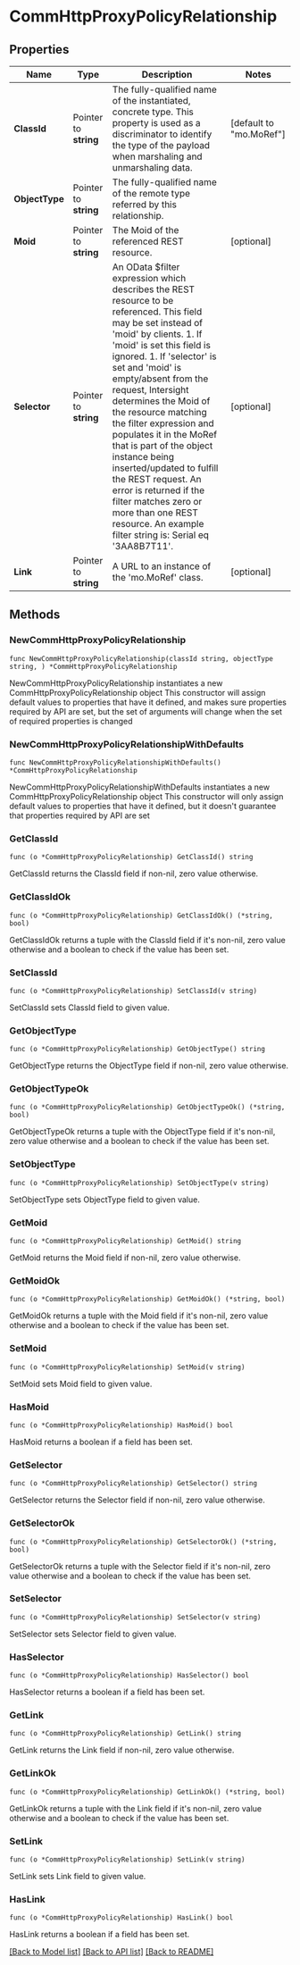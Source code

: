 # CommHttpProxyPolicyRelationship

## Properties

Name | Type | Description | Notes
------------ | ------------- | ------------- | -------------
**ClassId** | Pointer to **string** | The fully-qualified name of the instantiated, concrete type. This property is used as a discriminator to identify the type of the payload when marshaling and unmarshaling data. | [default to "mo.MoRef"]
**ObjectType** | Pointer to **string** | The fully-qualified name of the remote type referred by this relationship. | 
**Moid** | Pointer to **string** | The Moid of the referenced REST resource. | [optional] 
**Selector** | Pointer to **string** | An OData $filter expression which describes the REST resource to be referenced. This field may be set instead of &#39;moid&#39; by clients. 1. If &#39;moid&#39; is set this field is ignored. 1. If &#39;selector&#39; is set and &#39;moid&#39; is empty/absent from the request, Intersight determines the Moid of the resource matching the filter expression and populates it in the MoRef that is part of the object instance being inserted/updated to fulfill the REST request. An error is returned if the filter matches zero or more than one REST resource. An example filter string is: Serial eq &#39;3AA8B7T11&#39;. | [optional] 
**Link** | Pointer to **string** | A URL to an instance of the &#39;mo.MoRef&#39; class. | [optional] 

## Methods

### NewCommHttpProxyPolicyRelationship

`func NewCommHttpProxyPolicyRelationship(classId string, objectType string, ) *CommHttpProxyPolicyRelationship`

NewCommHttpProxyPolicyRelationship instantiates a new CommHttpProxyPolicyRelationship object
This constructor will assign default values to properties that have it defined,
and makes sure properties required by API are set, but the set of arguments
will change when the set of required properties is changed

### NewCommHttpProxyPolicyRelationshipWithDefaults

`func NewCommHttpProxyPolicyRelationshipWithDefaults() *CommHttpProxyPolicyRelationship`

NewCommHttpProxyPolicyRelationshipWithDefaults instantiates a new CommHttpProxyPolicyRelationship object
This constructor will only assign default values to properties that have it defined,
but it doesn't guarantee that properties required by API are set

### GetClassId

`func (o *CommHttpProxyPolicyRelationship) GetClassId() string`

GetClassId returns the ClassId field if non-nil, zero value otherwise.

### GetClassIdOk

`func (o *CommHttpProxyPolicyRelationship) GetClassIdOk() (*string, bool)`

GetClassIdOk returns a tuple with the ClassId field if it's non-nil, zero value otherwise
and a boolean to check if the value has been set.

### SetClassId

`func (o *CommHttpProxyPolicyRelationship) SetClassId(v string)`

SetClassId sets ClassId field to given value.


### GetObjectType

`func (o *CommHttpProxyPolicyRelationship) GetObjectType() string`

GetObjectType returns the ObjectType field if non-nil, zero value otherwise.

### GetObjectTypeOk

`func (o *CommHttpProxyPolicyRelationship) GetObjectTypeOk() (*string, bool)`

GetObjectTypeOk returns a tuple with the ObjectType field if it's non-nil, zero value otherwise
and a boolean to check if the value has been set.

### SetObjectType

`func (o *CommHttpProxyPolicyRelationship) SetObjectType(v string)`

SetObjectType sets ObjectType field to given value.


### GetMoid

`func (o *CommHttpProxyPolicyRelationship) GetMoid() string`

GetMoid returns the Moid field if non-nil, zero value otherwise.

### GetMoidOk

`func (o *CommHttpProxyPolicyRelationship) GetMoidOk() (*string, bool)`

GetMoidOk returns a tuple with the Moid field if it's non-nil, zero value otherwise
and a boolean to check if the value has been set.

### SetMoid

`func (o *CommHttpProxyPolicyRelationship) SetMoid(v string)`

SetMoid sets Moid field to given value.

### HasMoid

`func (o *CommHttpProxyPolicyRelationship) HasMoid() bool`

HasMoid returns a boolean if a field has been set.

### GetSelector

`func (o *CommHttpProxyPolicyRelationship) GetSelector() string`

GetSelector returns the Selector field if non-nil, zero value otherwise.

### GetSelectorOk

`func (o *CommHttpProxyPolicyRelationship) GetSelectorOk() (*string, bool)`

GetSelectorOk returns a tuple with the Selector field if it's non-nil, zero value otherwise
and a boolean to check if the value has been set.

### SetSelector

`func (o *CommHttpProxyPolicyRelationship) SetSelector(v string)`

SetSelector sets Selector field to given value.

### HasSelector

`func (o *CommHttpProxyPolicyRelationship) HasSelector() bool`

HasSelector returns a boolean if a field has been set.

### GetLink

`func (o *CommHttpProxyPolicyRelationship) GetLink() string`

GetLink returns the Link field if non-nil, zero value otherwise.

### GetLinkOk

`func (o *CommHttpProxyPolicyRelationship) GetLinkOk() (*string, bool)`

GetLinkOk returns a tuple with the Link field if it's non-nil, zero value otherwise
and a boolean to check if the value has been set.

### SetLink

`func (o *CommHttpProxyPolicyRelationship) SetLink(v string)`

SetLink sets Link field to given value.

### HasLink

`func (o *CommHttpProxyPolicyRelationship) HasLink() bool`

HasLink returns a boolean if a field has been set.


[[Back to Model list]](../README.md#documentation-for-models) [[Back to API list]](../README.md#documentation-for-api-endpoints) [[Back to README]](../README.md)


